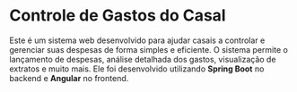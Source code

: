 # Controle de Gastos do Casal

Este é um sistema web desenvolvido para ajudar casais a controlar e gerenciar suas despesas de forma simples e eficiente. O sistema permite o lançamento de despesas, análise detalhada dos gastos, visualização de extratos e muito mais. Ele foi desenvolvido utilizando **Spring Boot** no backend e **Angular** no frontend.